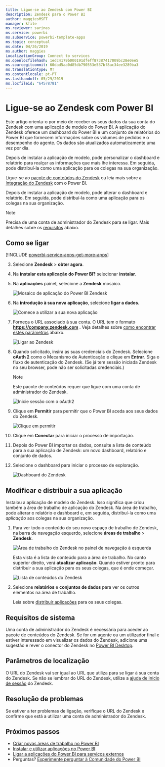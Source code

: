 ```yaml
---
title: Ligue-se ao Zendesk com Power BI
description: Zendesk para o Power BI
author: maggiesMSFT
manager: kfile
ms.reviewer: sarinas
ms.service: powerbi
ms.subservice: powerbi-template-apps
ms.topic: conceptual
ms.date: 04/26/2019
ms.author: maggies
LocalizationGroup: Connect to services
ms.openlocfilehash: 1edc4179b000191dfeff87387417009bc28e0ee5
ms.sourcegitcommit: 60dad5aa0d85db790553e537bf8ac34ee3289ba3
ms.translationtype: MT
ms.contentlocale: pt-PT
ms.lasthandoff: 05/29/2019
ms.locfileid: "64578781"
---
```

# <a name="connect-to-zendesk-with-power-bi"></a>Ligue-se ao Zendesk com Power BI

Este artigo orienta-o por meio de receber os seus dados da sua conta do Zendesk com uma aplicação de modelo do Power BI. A aplicação do Zendesk oferece um dashboard do Power BI e um conjunto de relatórios do Power BI que fornecem informações sobre os volumes de pedidos e o desempenho do agente. Os dados são atualizados automaticamente uma vez por dia. 

Depois de instalar a aplicação de modelo, pode personalizar o dashboard e relatório para realçar as informações que mais lhe interessa. Em seguida, pode distribuí-la como uma aplicação para os colegas na sua organização.

Ligue-se ao [pacote de conteúdos do Zendesk](https://app.powerbi.com/getdata/services/zendesk) ou leia mais sobre a [Integração do Zendesk](https://powerbi.microsoft.com/integrations/zendesk) com o Power BI.

Depois de instalar a aplicação de modelo, pode alterar o dashboard e relatório. Em seguida, pode distribuí-la como uma aplicação para os colegas na sua organização.

>[!NOTE]
>Precisa de uma conta de administrador do Zendesk para se ligar. Mais detalhes sobre os [requisitos](#system-requirements) abaixo.

## <a name="how-to-connect"></a>Como se ligar

[!INCLUDE [powerbi-service-apps-get-more-apps](./includes/powerbi-service-apps-get-more-apps.md)]

3. Selecione **Zendesk** \> **obter agora**.
4. Na **instalar esta aplicação do Power BI?** selecionar **instalar**.
4. Na **aplicações** painel, selecione a **Zendesk** mosaico.

    ![Mosaico de aplicação do Power BI Zendesk](media/service-connect-to-zendesk/power-bi-zendesk-tile.png)

6. Na **introdução à sua nova aplicação**, selecione **ligar a dados**.

    ![Comece a utilizar a sua nova aplicação](media/service-tutorial-connect-to-github/power-bi-github-app-tutorial-connect-data.png)

4. Forneça o URL associado à sua conta. O URL tem o formato **https://company.zendesk.com** . Veja detalhes sobre [como encontrar estes parâmetros](#finding-parameters) abaixo.
   
   ![Ligar ao Zendesk](media/service-connect-to-zendesk/pbi_zendeskconnect.png)

5. Quando solicitado, insira as suas credenciais do Zendesk.  Selecione **oAuth 2** como o Mecanismo de Autenticação e clique em **Entrar**. Siga o fluxo de autenticação do Zendesk. (Se já tem sessão iniciada Zendesk no seu browser, pode não ser solicitadas credenciais.)
   
   > [!NOTE]
   > Este pacote de conteúdos requer que ligue com uma conta de administrador do Zendesk. 
   > 
   
   ![Inicie sessão com o oAuth2](media/service-connect-to-zendesk/pbi_zendesksignin.png)
6. Clique em **Permitir** para permitir que o Power BI aceda aos seus dados do Zendesk.
   
   ![Clique em permitir](media/service-connect-to-zendesk/zendesk2.jpg)
7. Clique em **Conectar** para iniciar o processo de importação. 
8. Depois do Power BI importar os dados, consulte a lista de conteúdo para a sua aplicação de Zendesk: um novo dashboard, relatório e conjunto de dados.
9. Selecione o dashboard para iniciar o processo de exploração.

    ![Dashboard do Zendesk](media/service-connect-to-zendesk/power-bi-zendesk-dashboard.png)
   
## <a name="modify-and-distribute-your-app"></a>Modificar e distribuir a sua aplicação

Instalou a aplicação de modelo do Zendesk. Isso significa que criou também a área de trabalho de aplicação do Zendesk. Na área de trabalho, pode alterar o relatório e dashboard e, em seguida, distribuí-la como uma *aplicação* aos colegas na sua organização. 

1. Para ver todo o conteúdo do seu novo espaço de trabalho de Zendesk, na barra de navegação esquerdo, selecione **áreas de trabalho** > **Zendesk**. 

    ![Área de trabalho do Zendesk no painel de navegação à esquerda](media/service-connect-to-zendesk/power-bi-zendesk-workspace-left-nav.png)

    Esta vista é a lista de conteúdo para a área de trabalho. No canto superior direito, verá **atualizar aplicação**. Quando estiver pronto para distribuir a sua aplicação para os seus colegas, que é onde começar. 

    ![Lista de conteúdos do Zendesk](media/service-connect-to-zendesk/power-bi-zendesk-content-list.png)

2. Selecione **relatórios** e **conjuntos de dados** para ver os outros elementos na área de trabalho.

    Leia sobre [distribuir aplicações](service-create-distribute-apps.md) para os seus colegas.

## <a name="system-requirements"></a>Requisitos de sistema
Uma conta de administrador do Zendesk é necessária para aceder ao pacote de conteúdos do Zendesk. Se for um agente ou um utilizador final e estiver interessado em visualizar os dados do Zendesk, adicione uma sugestão e rever o conector do Zendesk no [Power BI Desktop](desktop-connect-to-data.md).

## <a name="finding-parameters"></a>Parâmetros de localização
O URL do Zendesk vai ser igual ao URL que utiliza para se ligar à sua conta do Zendesk. Se não se lembrar do URL do Zendesk, utilize a [ajuda de início de sessão](https://www.zendesk.com/login/) do Zendesk.

## <a name="troubleshooting"></a>Resolução de problemas
Se estiver a ter problemas de ligação, verifique o URL do Zendesk e confirme que está a utilizar uma conta de administrador do Zendesk.

## <a name="next-steps"></a>Próximos passos

* [Criar novas áreas de trabalho no Power BI](service-create-the-new-workspaces.md)
* [Instalar e utilizar aplicações no Power BI](consumer/end-user-apps.md)
* [Ligar a aplicações do Power BI para serviços externos](service-connect-to-services.md)
* Perguntas? [Experimente perguntar à Comunidade do Power BI](http://community.powerbi.com/)

